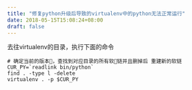 ```yaml
---
title: "修复python升级后导致的virtualenv中的python无法正常运行"
date: 2018-05-15T15:08:24+08:00
draft: false
---
```


去往virtualenv的目录，执行下面的命令

```
# 确定当前的版本，查找到对应目录的所有软链并且删掉后 重建新的软链
CUR_PY=`readlink bin/python`
find . -type l -delete
virtualenv . -p $CUR_PY
```
